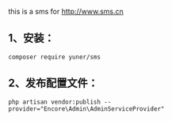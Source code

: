 this is a sms for http://www.sms.cn

1、安装：
------------
```
composer require yuner/sms
```

2、发布配置文件：
------------
```
php artisan vendor:publish --provider="Encore\Admin\AdminServiceProvider"
```
